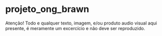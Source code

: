 # projeto_ong_brawn
Atenção! Todo e qualquer texto, imagem, e/ou produto audio visual aqui presente, é meramente um excercício e não deve ser reproduzido.
